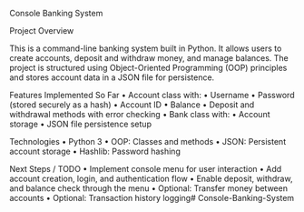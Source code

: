 Console Banking System

Project Overview

This is a command-line banking system built in Python.
It allows users to create accounts, deposit and withdraw money, and manage balances.
The project is structured using Object-Oriented Programming (OOP) principles and stores account data in a JSON file for persistence.



Features Implemented So Far
	•	Account class with:
	•	Username
	•	Password (stored securely as a hash)
	•	Account ID
	•	Balance
	•	Deposit and withdrawal methods with error checking
	•	Bank class with:
	•	Account storage
	•	JSON file persistence setup



Technologies
	•	Python 3
	•	OOP: Classes and methods
	•	JSON: Persistent account storage
	•	Hashlib: Password hashing



Next Steps / TODO
	•	Implement console menu for user interaction
	•	Add account creation, login, and authentication flow
	•	Enable deposit, withdraw, and balance check through the menu
	•	Optional: Transfer money between accounts
	•	Optional: Transaction history logging# Console-Banking-System
